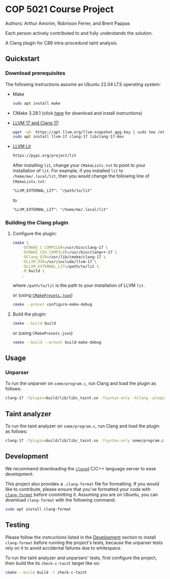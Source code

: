 # COP 5021 Course Project

Authors: Arthur Amorim, Robnison Ferrer, and Brent Pappas

Each person actively contributed to and fully understands the solution.

A Clang plugin for C89 intra-procedural taint analysis.

<!--
See
    https://clang.llvm.org/docs/ClangPlugins.html
    https://github.com/rizsotto/Constantine
    https://github.com/appleseedlab/macro-analyzer
for instructions and examples for writing Clang plugins
-->

## Quickstart

### Download prerequisites

The following instructions assume an Ubuntu 22.04 LTS operating system:

- Make

  ```bash
  sudo apt install make
  ```

- CMake 3.28.1 (click [here](https://apt.kitware.com/) for download and install
  instructions)

- [LLVM 17 and Clang 17](https://apt.llvm.org/):

  ```bash
  wget -qO- https://apt.llvm.org/llvm-snapshot.gpg.key | sudo tee /etc/apt/trusted.gpg.d/apt.llvm.org.asc
  sudo apt install llvm-17 clang-17 libclang-17-dev
  ```

- [LLVM Lit](https://llvm.org/docs/CommandGuide/lit.html)

  ```bash
  https://pypi.org/project/lit
  ```

  After installing `lit`, change your  `CMakeLists.txt` to point to your
  installation of `lit`. For example, if you installed `lit` to
  `/home/me/.local/lit`, then you would change the following line of
  `CMakeLists.txt`:

  ```txt
  "LLVM_EXTERNAL_LIT": "/path/to/lit"
  ```

  to

  ```txt
  "LLVM_EXTERNAL_LIT": "/home/me/.local/lit"
  ```

### Building the Clang plugin

1. Configure the plugin:

    ```bash
    cmake \
        -DCMAKE_C_COMPILER=/usr/bin/clang-17 \
        -DCMAKE_CXX_COMPILER=/usr/bin/clang++-17 \
        -DClang_DIR=/usr/lib/cmake/clang-17 \
        -DLLVM_DIR=/usr/include/llvm-17 \
        -DLLVM_EXTERNAL_LIT=/path/to/lit \
        -B build \
        .
    ```

    where `/path/to/lit` is the path to your installation of LLVM `lit`.

    or (using
    [`CMakePresets.json`](https://cmake.org/cmake/help/latest/manual/cmake-presets.7.html))

    ```bash
    cmake --preset configure-make-debug
    ```

1. Build the plugin:

    ```bash
    cmake --build build
    ```

    or (using `CMakePresets.json`)

    ```bash
    cmake --build --preset build-make-debug
    ```

## Usage

### Unparser

To run the unparser on `some/program.c`, run Clang and load the plugin as
follows:

```bash
clang-17 -fplugin=build/lib/libc_taint.so -fsyntax-only -Xclang -plugin-arg-c_taint_analyzer -Xclang --unparse some/program.c
```

## Taint analyzer

To run the taint analyzer on `some/program.c`, run Clang and load the plugin as
follows:

```bash
clang-17 -fplugin=build/lib/libc_taint.so -fsyntax-only some/program.c
```

## Development

We recommend downloading the [`clangd`](https://clangd.llvm.org/installation)
C/C++ language server to ease development.

This project also provides a `.clang-format` file for formatting. If you would
like to contribute, please ensure that you've formatted your code with
[`clang-format`](https://clang.llvm.org/docs/ClangFormat.html) before committing
it. Assuming you are on Ubuntu, you can download `clang-format` with the
following command:

```bash
sudo apt install clang-format
```

## Testing

Please follow the instructions listed in the [Development](#development) section
to install `clang-format` before running the project's tests, because the
unparser tests rely on it to avoid accidental failures due to whitespace.

To run the taint analyzer and unparsers' tests, first configure the project,
then build the its `check-c-taint` target like so:

```bash
cmake --build build -t check-c-taint
```
